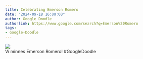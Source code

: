 ```yaml
---
title: Celebrating Emerson Romero
date: "2024-09-18 16:00:00"
author: Google Doodle
authorlink: https://www.google.com/search?q=Emerson%20Romero
tags:
- Google-Doodle
---
```

<img src="https://www.google.com/logos/doodles/2024/celebrating-emerson-romero-6753651837110274-l.png" referrerpolicy="no-referrer"><br>Vi minnes Emerson Romero! #GoogleDoodle